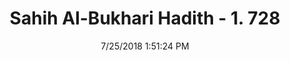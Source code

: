 ---
title        : "Sahih Al-Bukhari Hadith - 1. 728"
date         : 7/25/2018 1:51:24 PM
draft        : false
type         : "hadith"
layout       : "hadith"
BookCode     : "SHB"
VolumeNumber : "1"
HadithNumber : "728"
categories  :  ["Prayer Characteristics-Recitation of Qur'an in 'Asr prayer"]
tags  :  ["Abu Mamar"]
---